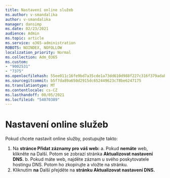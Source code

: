 ```yaml
---
title: Nastavení online služeb
ms.author: v-smandalika
author: v-smandalika
manager: dansimp
ms.date: 02/23/2021
audience: Admin
ms.topic: article
ms.service: o365-administration
ROBOTS: NOINDEX, NOFOLLOW
localization_priority: Normal
ms.collection: Adm_O365
ms.custom:
- "9002531"
- "7375"
ms.openlocfilehash: 55ee011c16fe9bd7a35cde1a73dd610d988f227c316f379adab0483973ab903d
ms.sourcegitcommit: b5f7da89a650d2915dc652449623c78be6247175
ms.translationtype: MT
ms.contentlocale: cs-CZ
ms.lasthandoff: 08/05/2021
ms.locfileid: "54070389"
---
```

# <a name="set-up-online-services"></a>Nastavení online služeb

Pokud chcete nastavit online služby, postupujte takto:

1. Na **stránce Přidat záznamy pro váš web:** a. Pokud **nemáte** web, klikněte na Další. Potom se zobrazí stránka **Aktualizovat nastavení DNS.**
    b. Pokud máte web, najděte záznam u svého poskytovatele hostingu DNS. Potom ho zkopírujte a vložte na stránku.
2. Kliknutím **na** Další přejděte na **stránku Aktualizovat nastavení DNS.**